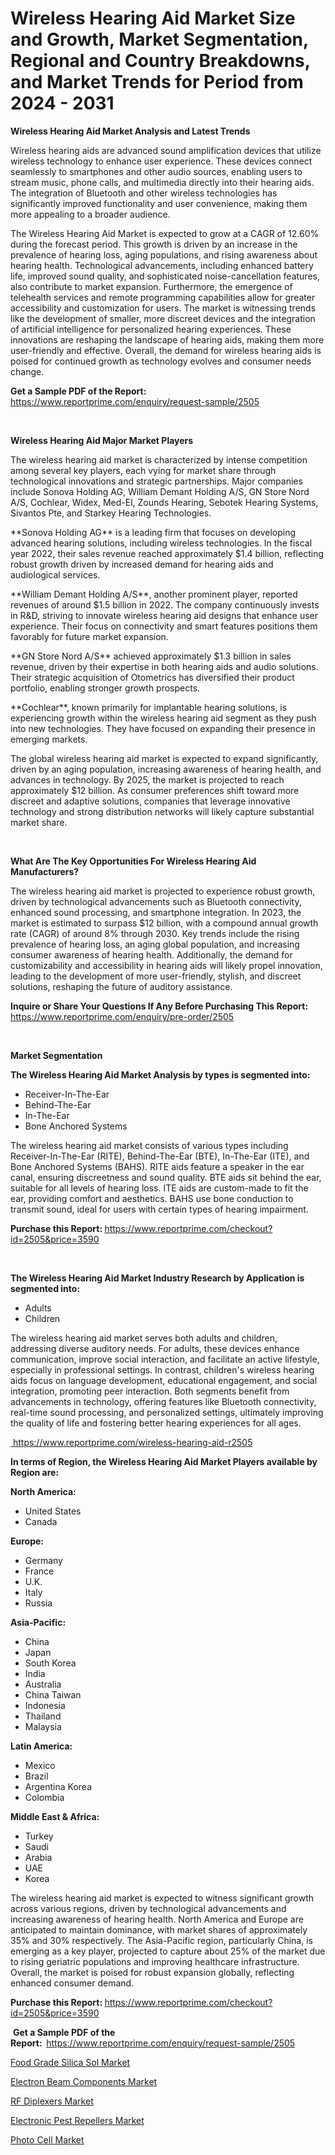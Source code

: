 <p><h1>Wireless Hearing Aid Market Size and Growth, Market Segmentation, Regional and Country Breakdowns, and Market Trends for Period from 2024 -  2031</h1></p><p><strong>Wireless Hearing Aid Market Analysis and Latest Trends</strong></p>
<p><p>Wireless hearing aids are advanced sound amplification devices that utilize wireless technology to enhance user experience. These devices connect seamlessly to smartphones and other audio sources, enabling users to stream music, phone calls, and multimedia directly into their hearing aids. The integration of Bluetooth and other wireless technologies has significantly improved functionality and user convenience, making them more appealing to a broader audience.</p><p>The Wireless Hearing Aid Market is expected to grow at a CAGR of 12.60% during the forecast period. This growth is driven by an increase in the prevalence of hearing loss, aging populations, and rising awareness about hearing health. Technological advancements, including enhanced battery life, improved sound quality, and sophisticated noise-cancellation features, also contribute to market expansion. Furthermore, the emergence of telehealth services and remote programming capabilities allow for greater accessibility and customization for users. The market is witnessing trends like the development of smaller, more discreet devices and the integration of artificial intelligence for personalized hearing experiences. These innovations are reshaping the landscape of hearing aids, making them more user-friendly and effective. Overall, the demand for wireless hearing aids is poised for continued growth as technology evolves and consumer needs change.</p></p>
<p><strong>Get a Sample PDF of the Report:&nbsp;</strong> <a href="https://www.reportprime.com/enquiry/request-sample/2505">https://www.reportprime.com/enquiry/request-sample/2505</a></p>
<p>&nbsp;</p>
<p><strong>Wireless Hearing Aid Major Market Players</strong></p>
<p><p>The wireless hearing aid market is characterized by intense competition among several key players, each vying for market share through technological innovations and strategic partnerships. Major companies include Sonova Holding AG, William Demant Holding A/S, GN Store Nord A/S, Cochlear, Widex, Med-El, Zounds Hearing, Sebotek Hearing Systems, Sivantos Pte, and Starkey Hearing Technologies.</p><p>**Sonova Holding AG** is a leading firm that focuses on developing advanced hearing solutions, including wireless technologies. In the fiscal year 2022, their sales revenue reached approximately $1.4 billion, reflecting robust growth driven by increased demand for hearing aids and audiological services.</p><p>**William Demant Holding A/S**, another prominent player, reported revenues of around $1.5 billion in 2022. The company continuously invests in R&D, striving to innovate wireless hearing aid designs that enhance user experience. Their focus on connectivity and smart features positions them favorably for future market expansion.</p><p>**GN Store Nord A/S** achieved approximately $1.3 billion in sales revenue, driven by their expertise in both hearing aids and audio solutions. Their strategic acquisition of Otometrics has diversified their product portfolio, enabling stronger growth prospects.</p><p>**Cochlear**, known primarily for implantable hearing solutions, is experiencing growth within the wireless hearing aid segment as they push into new technologies. They have focused on expanding their presence in emerging markets.</p><p>The global wireless hearing aid market is expected to expand significantly, driven by an aging population, increasing awareness of hearing health, and advances in technology. By 2025, the market is projected to reach approximately $12 billion. As consumer preferences shift toward more discreet and adaptive solutions, companies that leverage innovative technology and strong distribution networks will likely capture substantial market share.</p></p>
<p>&nbsp;</p>
<p><strong>What Are The Key Opportunities For Wireless Hearing Aid Manufacturers?</strong></p>
<p><p>The wireless hearing aid market is projected to experience robust growth, driven by technological advancements such as Bluetooth connectivity, enhanced sound processing, and smartphone integration. In 2023, the market is estimated to surpass $12 billion, with a compound annual growth rate (CAGR) of around 8% through 2030. Key trends include the rising prevalence of hearing loss, an aging global population, and increasing consumer awareness of hearing health. Additionally, the demand for customizability and accessibility in hearing aids will likely propel innovation, leading to the development of more user-friendly, stylish, and discreet solutions, reshaping the future of auditory assistance.</p></p>
<p><strong>Inquire or Share Your Questions If Any Before Purchasing This Report:</strong> <a href="https://www.reportprime.com/enquiry/pre-order/2505">https://www.reportprime.com/enquiry/pre-order/2505</a></p>
<p>&nbsp;</p>
<p><strong>Market Segmentation</strong></p>
<p><strong>The Wireless Hearing Aid Market Analysis by types is segmented into:</strong></p>
<p><ul><li>Receiver-In-The-Ear</li><li>Behind-The-Ear</li><li>In-The-Ear</li><li>Bone Anchored Systems</li></ul></p>
<p><p>The wireless hearing aid market consists of various types including Receiver-In-The-Ear (RITE), Behind-The-Ear (BTE), In-The-Ear (ITE), and Bone Anchored Systems (BAHS). RITE aids feature a speaker in the ear canal, ensuring discreetness and sound quality. BTE aids sit behind the ear, suitable for all levels of hearing loss. ITE aids are custom-made to fit the ear, providing comfort and aesthetics. BAHS use bone conduction to transmit sound, ideal for users with certain types of hearing impairment.</p></p>
<p><strong>Purchase this Report:&nbsp;</strong><a href="https://www.reportprime.com/checkout?id=2505&price=3590">https://www.reportprime.com/checkout?id=2505&price=3590</a></p>
<p>&nbsp;</p>
<p><strong>The Wireless Hearing Aid Market Industry Research by Application is segmented into:</strong></p>
<p><ul><li>Adults</li><li>Children</li></ul></p>
<p><p>The wireless hearing aid market serves both adults and children, addressing diverse auditory needs. For adults, these devices enhance communication, improve social interaction, and facilitate an active lifestyle, especially in professional settings. In contrast, children's wireless hearing aids focus on language development, educational engagement, and social integration, promoting peer interaction. Both segments benefit from advancements in technology, offering features like Bluetooth connectivity, real-time sound processing, and personalized settings, ultimately improving the quality of life and fostering better hearing experiences for all ages.</p></p>
<p><a href="https://www.reportprime.com/wireless-hearing-aid-r2505">&nbsp;https://www.reportprime.com/wireless-hearing-aid-r2505</a></p>
<p><strong>In terms of Region, the Wireless Hearing Aid Market Players available by Region are:</strong></p>
<p>
    <p> <strong> North America: </strong>
        <ul>
            <li>United States</li>
            <li>Canada</li>
        </ul>
        </p> 
    <p> <strong> Europe: </strong>
        <ul>
            <li>Germany</li>
            <li>France</li>
            <li>U.K.</li>
            <li>Italy</li>
            <li>Russia</li>
        </ul>
        </p> 
    <p> <strong> Asia-Pacific: </strong>
        <ul>
            <li>China</li>
            <li>Japan</li>
            <li>South Korea</li>
            <li>India</li>
            <li>Australia</li>
            <li>China Taiwan</li>
            <li>Indonesia</li>
            <li>Thailand</li>
            <li>Malaysia</li>
        </ul>
        </p> 
    <p> <strong> Latin America: </strong>
        <ul>
            <li>Mexico</li>
            <li>Brazil</li>
            <li>Argentina Korea</li>
            <li>Colombia</li>
        </ul>
        </p> 
    <p> <strong> Middle East & Africa: </strong>
        <ul>
            <li>Turkey</li>
            <li>Saudi</li>
            <li>Arabia</li>
            <li>UAE</li>
            <li>Korea</li>
        </ul>
    </p>
    </p>
<p><p>The wireless hearing aid market is expected to witness significant growth across various regions, driven by technological advancements and increasing awareness of hearing health. North America and Europe are anticipated to maintain dominance, with market shares of approximately 35% and 30% respectively. The Asia-Pacific region, particularly China, is emerging as a key player, projected to capture about 25% of the market due to rising geriatric populations and improving healthcare infrastructure. Overall, the market is poised for robust expansion globally, reflecting enhanced consumer demand.</p></p>
<p><strong>Purchase this Report: </strong><a href="https://www.reportprime.com/checkout?id=2505&price=3590">https://www.reportprime.com/checkout?id=2505&price=3590</a></p>
<p>&nbsp;<strong>Get a Sample PDF of the Report:&nbsp;&nbsp;</strong><a href="https://www.reportprime.com/enquiry/request-sample/2505">https://www.reportprime.com/enquiry/request-sample/2505</a></p>
<p><strong></strong></p>
<p><p><a href="https://issuu.com/reportprime-2/docs/food-grade-silica-sol-market-size-2_25901a6f2620f1">Food Grade Silica Sol Market</a></p><p><a href="https://issuu.com/reportprime-2/docs/electron-beam-components-market-siz_d66664fb4a5795">Electron Beam Components Market</a></p><p><a href="https://www.linkedin.com/pulse/future-trajectory-rf-diplexers-market-emerging-trends-forecasts-1u2be?trackingId=biggR9Y6Rtm26yRjilUKoA%3D%3D">RF Diplexers Market</a></p><p><a href="https://github.com/ygfu6u/Market-Research-Report-List-1/blob/main/electronic-pest-repellers-market.md">Electronic Pest Repellers Market</a></p><p><a href="https://github.com/JubayerMia832/Market-Research-Report-List-1/blob/main/photo-cell-market.md">Photo Cell Market</a></p></p>